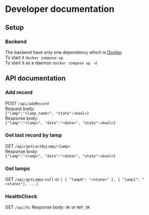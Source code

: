 # Developer documentation

## Setup

### Backend  
The backend have only one dependency which is [Docker](https://www.docker.com/).  
To start it `docker compose up`  
To start it as a daemon `docker compose up -d`  

## API documentation
### Add record
POST `/api/addRecord`  
Request body:  
`{"lamp":"<lamp_name>", "state":<bool>}`  
Response body:  
`{"lamp":"<lamp>", "date":"<date>", "state":<bool>}`

### Get last record by lamp
GET `/api/getLastByLamp/<lamp>`  
Response body:  
`{"lamp":"<lamp>", "date":"<date>", "state":<bool>}`

### Get lamps
GET `/api/getLamps`
`null` or `[ { "lamp0": "<state>" }, { "lamp1": "<state>"}, ...]`

### HealthCheck
GET `/api/hc`
Response body:
`OK` or `NOT_OK`
